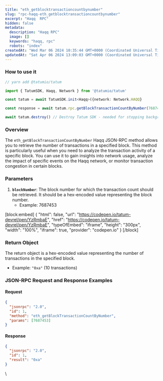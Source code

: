 ```yaml
---
title: "eth_getblocktransactioncountbynumber"
slug: "rpc-haqq-eth_getblocktransactioncountbynumber"
excerpt: "Haqq  RPC"
hidden: false
metadata: 
  description: "Haqq RPC"
  image: []
  keywords: "haqq, rpc"
  robots: "index"
createdAt: "Wed Mar 06 2024 10:35:44 GMT+0000 (Coordinated Universal Time)"
updatedAt: "Sat Apr 06 2024 13:09:03 GMT+0000 (Coordinated Universal Time)"
---
```




### How to use it



```typescript
// yarn add @tatumio/tatum

import { TatumSDK, Haqq, Network } from '@tatumio/tatum'

const tatum = await TatumSDK.init<Haqq>({network: Network.HAQQ}

const response = await tatum.rpc.getBlockTransactionCountByNumber(7687453)

await tatum.destroy() // Destroy Tatum SDK - needed for stopping background jobs
```



### Overview

The `eth_getBlockTransactionCountByNumber` Haqq JSON-RPC method allows you to retrieve the number of transactions in a specified block. This method is particularly useful when you need to analyze the transaction activity of a specific block. You can use it to gain insights into network usage, analyze the impact of specific events on the Haqq network, or monitor transaction congestion in certain blocks.

### Parameters

1. **`blockNumber`**: The block number for which the transaction count should be retrieved. It should be a hex-encoded value representing the block number.
   - Example: 7687453

[block:embed]
{
  "html": false,
  "url": "https://codepen.io/tatum-devrel/pen/YzRmbaE",
  "href": "https://codepen.io/tatum-devrel/pen/YzRmbaE",
  "typeOfEmbed": "iframe",
  "height": "300px",
  "width": "100%",
  "iframe": true,
  "provider": "codepen.io"
}
[/block]

### Return Object

The return object is a hex-encoded value representing the number of transactions in the specified block.

- Example: `"0xa"` (10 transactions)

### JSON-RPC Request and Response Examples

#### Request

```json
{
  "jsonrpc": "2.0",
  "id": 1,
  "method": "eth_getBlockTransactionCountByNumber",
  "params": [7687453]
}
```

#### Response

```json
{
  "jsonrpc": "2.0",
  "id": 1,
  "result": "0xa"
}
```

\\
